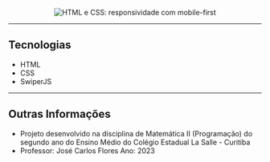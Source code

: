 
<p align="center"> <img src="https://imgur.com/Hy6t2jH.png" alt="HTML e CSS: responsividade com mobile-first"> </p>

<hr>


## Tecnologias
* HTML
* CSS
* SwiperJS

<hr>

## Outras Informações
* Projeto desenvolvido na disciplina de Matemática II (Programação) do segundo ano do Ensino Médio do Colégio Estadual La Salle - Curitiba
* Professor: José Carlos Flores Ano: 2023


